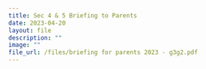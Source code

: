 ```yaml
---
title: Sec 4 & 5 Briefing to Parents
date: 2023-04-20
layout: file
description: ""
image: ""
file_url: /files/briefing for parents 2023 - g3g2.pdf
---
```

